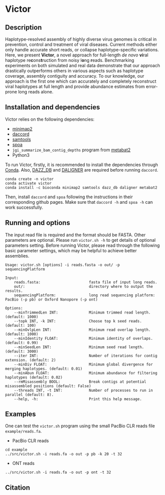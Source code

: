 # Victor
## Description

Haplotype-resolved assembly of highly diverse virus genomes is critical in prevention, control and 
treatment of viral diseases. Current methods either only handle accurate short reads, or collapse 
haplotype-specific variations. Here, we present **Victor**, a novel approach for full-length 
*de novo* **vi**ral haplotype re**c**ons**t**ruction from noisy l**o**ng **r**eads. 
Benchmarking experiments on both simulated and real data demonstrate 
that our approach drastically outperforms others in various aspects such as haplotype coverage, 
assembly contiguity and accuracy. To our knowledge, our approach is the first one which can accurately 
and completely reconstruct viral haplotypes at full length and provide abundance estimates from 
error-prone long reads alone.

## Installation and dependencies

Victor relies on the following dependencies:
- [minimap2](https://github.com/lh3/minimap2)
- [daccord](https://github.com/gt1/daccord)
- [samtools](http://www.htslib.org/)
- [spoa](https://github.com/rvaser/spoa)
- `jgi_summarize_bam_contig_depths` program from [metabat2](https://bitbucket.org/berkeleylab/metabat/src/master/)
- Python3


To run Victor, firstly, it is recommended to install the dependencies through [Conda](https://docs.conda.io/en/latest/).
Also, [DAZZ_DB](https://github.com/thegenemyers/DAZZ_DB) and [DALIGNER](https://github.com/thegenemyers/DALIGNER) 
are required before running `daccord`.
```
conda create -n victor
conda activate victor
conda install -c bioconda minimap2 samtools dazz_db daligner metabat2
```
Then, install `daccord` and `spoa` following the instructions in their corresponding github pages.
Make sure that `daccord -h` and `spoa -h` can work successfully.

## Running and options
The input read file is required and the format should be FASTA. Other parameters are optional.
Please run `victor.sh -h` to get details of optional parameters setting.
Before running Victor, please read through the following basic parameter settings,
which may be helpful to achieve better assemblies. 
```
Usage: victor.sh [options] -i reads.fasta -o out/ -p sequencingPlatform

Input:
	reads.fasta:                      fasta file of input long reads.
	out/:                             directory where to output the results.
	sequencingPlatform:               long read sequencing platform: PacBio (-p pb) or Oxford Nanopore (-p ont)

Options:
	--minTrimmedLen INT:              Minimum trimmed read length. (default: 1000)
	--topk INT, -k INT:               Choose top k seed reads. (default: 100)
	--minOvlpLen INT:                 Minimum read overlap length. (default: 1000)
	--minIdentity FLOAT:              Minimum identity of overlaps. (default: 0.99)
	--minSeedLen INT:                 Minimum seed read length. (default: 3000)
	--iter INT:                       Number of iterations for contig extension. (default: 2)
	--minDiv FLOAT:                   Minimum global divergence for merging haplotypes. (default: 0.01)
	--minAbun FLOAT:                  Minimum abundance for filtering haplotypes (default: 0.02)
	--rmMisassembly BOOL:             Break contigs at potential misassembled positions (default: False)
	--threads INT, -t INT:            Number of processes to run in parallel (default: 8).
	--help, -h:                       Print this help message.
```


## Examples

One can test the `victor.sh` program using the small PacBio CLR reads file `example/reads.fa`.
- PacBio CLR reads
```
cd example
../src/victor.sh -i reads.fa -o out -p pb -k 20 -t 32
```

- ONT reads
```
../src/victor.sh -i reads.fa -o out -p ont -t 32
```


## Citation